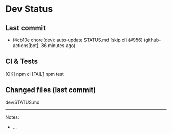# Dev Status

## Last commit
- f4cb10e chore(dev): auto-update STATUS.md [skip ci] (#956) (github-actions[bot], 36 minutes ago)
## CI & Tests
[OK] npm ci
[FAIL] npm test

## Changed files (last commit)
dev/STATUS.md

---
Notes:
- ...
